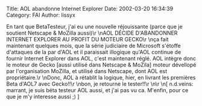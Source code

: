 Title: AOL abandonne Internet Explorer
Date: 2002-03-20 16:34:39
Category: FAI
Author: lissyx

En tant que BetaTesteur, j'ai eu une nouvelle réjouissante (parce que je soutient Netscape &  MoZilla aussi)\r
\nAOL DÉCIDE D'ABANDONNER INTERNET EXPLORER AU PROFIT DU MOTEUR GECKO\r
\nça fait maintenant quelques mois, que la série judiciaire de Microsoft s'étoffe d'attaques de la par d'AOL et il paraissait illogique qu'AOL continue de fournir Internet Explorer dans AOL, c'est maintenant réglé. AOL intègre donc le moteur de Gecko [aussi utilisé dans Netscape & MoZila] moteur dévellopé par l'organisation MoZilla, et utilisé dans Netscape, dont AOL est propriétaire.\r
\nDonc, AOL à rétablit la logique, hier, en livrant les premières Beta d'AOL7 avec Gecko!!\r
\nbon, je retourne le tester!!\r
\n\r
\n[ n.d.veins: marrant, je suis béta testeur AOL aussi, et j'ai pas vu ca. M'enfin, pour ce que je m'y interesse aussi ;) ]
